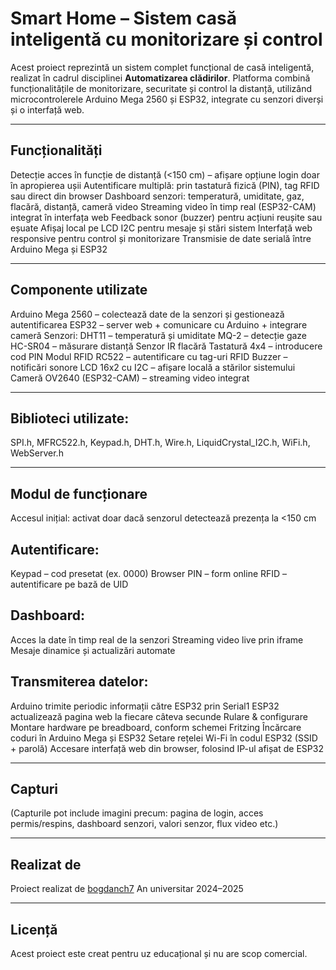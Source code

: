 # Smart Home – Sistem casă inteligentă cu monitorizare și control
Acest proiect reprezintă un sistem complet funcțional de casă inteligentă, realizat în cadrul disciplinei **Automatizarea clădirilor**. Platforma combină funcționalitățile de monitorizare, securitate și control la distanță, utilizând microcontrolerele Arduino Mega 2560 și ESP32, integrate cu senzori diverși și o interfață web.

---

## Funcționalități
Detecție acces în funcție de distanță (<150 cm) – afișare opțiune login doar în apropierea ușii
Autentificare multiplă: prin tastatură fizică (PIN), tag RFID sau direct din browser
Dashboard senzori: temperatură, umiditate, gaz, flacără, distanță, cameră video
Streaming video în timp real (ESP32-CAM) integrat în interfața web
Feedback sonor (buzzer) pentru acțiuni reușite sau eșuate
Afișaj local pe LCD I2C pentru mesaje și stări sistem
Interfață web responsive pentru control și monitorizare
Transmisie de date serială între Arduino Mega și ESP32

---

## Componente utilizate
Arduino Mega 2560 – colectează date de la senzori și gestionează autentificarea
ESP32 – server web + comunicare cu Arduino + integrare cameră
Senzori:
DHT11 – temperatură și umiditate
MQ-2 – detecție gaze
HC-SR04 – măsurare distanță
Senzor IR flacără
Tastatură 4x4 – introducere cod PIN
Modul RFID RC522 – autentificare cu tag-uri RFID
Buzzer – notificări sonore
LCD 16x2 cu I2C – afișare locală a stărilor sistemului
Cameră OV2640 (ESP32-CAM) – streaming video integrat

---

## Biblioteci utilizate:

SPI.h, MFRC522.h, Keypad.h, DHT.h, Wire.h, LiquidCrystal_I2C.h, WiFi.h, WebServer.h

---

## Modul de funcționare
Accesul inițial: activat doar dacă senzorul detectează prezența la <150 cm

## Autentificare:
Keypad – cod presetat (ex. 0000)
Browser PIN – form online
RFID – autentificare pe bază de UID

## Dashboard:
Acces la date în timp real de la senzori
Streaming video live prin iframe
Mesaje dinamice și actualizări automate

## Transmiterea datelor:
Arduino trimite periodic informații către ESP32 prin Serial1
ESP32 actualizează pagina web la fiecare câteva secunde
Rulare & configurare
Montare hardware pe breadboard, conform schemei Fritzing
Încărcare coduri în Arduino Mega și ESP32
Setare rețelei Wi-Fi în codul ESP32 (SSID + parolă)
Accesare interfață web din browser, folosind IP-ul afișat de ESP32

---

## Capturi
(Capturile pot include imagini precum: pagina de login, acces permis/respins, dashboard senzori, valori senzor, flux video etc.)

---

## Realizat de

Proiect realizat de [bogdanch7](https://github.com/bogdanch7)
An universitar 2024–2025

---

## Licență

Acest proiect este creat pentru uz educațional și nu are scop comercial.

